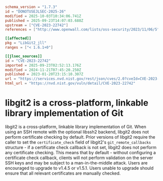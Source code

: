 ```toml
schema_version = "1.7.3"
id = "DONOTUSEJLSEC-2025-26"
modified = 2025-10-03T10:34:06.741Z
published = 2025-09-23T14:07:03.688Z
upstream = ["CVE-2023-22742"]
references = ["http://www.openwall.com/lists/oss-security/2023/11/06/5", "https://github.com/libgit2/libgit2/commit/42e5db98b963ae503229c63e44e06e439df50e56", "https://github.com/libgit2/libgit2/commit/cd6f679af401eda1f172402006ef8265f8bd58ea", "https://github.com/libgit2/libgit2/releases/tag/v1.4.5", "https://github.com/libgit2/libgit2/releases/tag/v1.5.1", "https://github.com/libgit2/libgit2/security/advisories/GHSA-8643-3wh5-rmjq", "https://www.libssh2.org", "http://www.openwall.com/lists/oss-security/2023/11/06/5", "https://github.com/libgit2/libgit2/commit/42e5db98b963ae503229c63e44e06e439df50e56", "https://github.com/libgit2/libgit2/commit/cd6f679af401eda1f172402006ef8265f8bd58ea", "https://github.com/libgit2/libgit2/releases/tag/v1.4.5", "https://github.com/libgit2/libgit2/releases/tag/v1.5.1", "https://github.com/libgit2/libgit2/security/advisories/GHSA-8643-3wh5-rmjq", "https://www.libssh2.org"]

[[affected]]
pkg = "LibGit2_jll"
ranges = ["< 1.6.1+0"]

[[jlsec_sources]]
id = "CVE-2023-22742"
imported = 2025-09-23T02:52:13.176Z
modified = 2024-11-21T07:45:20.250Z
published = 2023-01-20T23:15:10.307Z
url = "https://services.nvd.nist.gov/rest/json/cves/2.0?cveId=CVE-2023-22742"
html_url = "https://nvd.nist.gov/vuln/detail/CVE-2023-22742"
```

# libgit2 is a cross-platform, linkable library implementation of Git

libgit2 is a cross-platform, linkable library implementation of Git. When using an SSH remote with the optional libssh2 backend, libgit2 does not perform certificate checking by default. Prior versions of libgit2 require the caller to set the `certificate_check` field of libgit2's `git_remote_callbacks` structure - if a certificate check callback is not set, libgit2 does not perform any certificate checking. This means that by default - without configuring a certificate check callback, clients will not perform validation on the server SSH keys and may be subject to a man-in-the-middle attack. Users are encouraged to upgrade to v1.4.5 or v1.5.1. Users unable to upgrade should ensure that all relevant certificates are manually checked.

